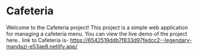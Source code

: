 # Cafeteria
Welcome to the Cafeteria project! This project is a simple web application for managing a cafeteria menu. You can view the live demo of the project here..
link to Cafeteria is- https://6542519ddb7f833d97fedcc2--legendary-mandazi-e53ae8.netlify.app/
